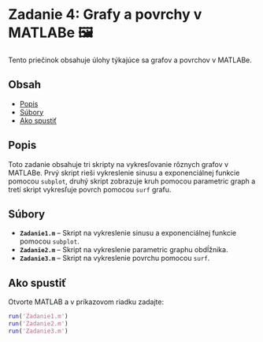# Zadanie 4: Grafy a povrchy v MATLABe 🖼️

Tento priečinok obsahuje úlohy týkajúce sa grafov a povrchov v MATLABe.

## Obsah

- [Popis](#popis)
- [Súbory](#súbory)
- [Ako spustiť](#ako-spustiť)

## Popis

Toto zadanie obsahuje tri skripty na vykresľovanie rôznych grafov v MATLABe. Prvý skript rieši vykreslenie sinusu a exponenciálnej funkcie pomocou `subplot`, druhý skript zobrazuje kruh pomocou parametric graph a tretí skript vykresľuje povrch pomocou `surf` grafu.

## Súbory

- **`Zadanie1.m`** – Skript na vykreslenie sinusu a exponenciálnej funkcie pomocou `subplot`.
- **`Zadanie2.m`** – Skript na vykreslenie parametric graphu obdĺžnika.
- **`Zadanie3.m`** – Skript na vykreslenie povrchu pomocou `surf`.

## Ako spustiť

Otvorte MATLAB a v príkazovom riadku zadajte:

```matlab
run('Zadanie1.m')
run('Zadanie2.m')
run('Zadanie3.m')
